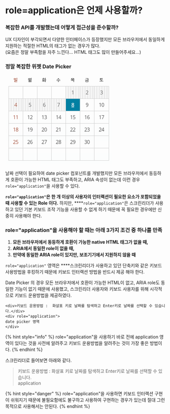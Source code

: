 # role=application은 언제 사용할까?

### 복잡한 API를 개발했는데 어떻게 접근성을 준수할까?

UX 디자인이 부각되면서 다양한 인터페이스가 등장했지만 모든 브라우저에서 동일하게 지원하는 적절한 HTML의 태그가 없는 경우가 많다.  
\(요즘은 정말 부족함을 자주 느낀다... HTML 태그도 많이 만들어주세요...\)

### 정말 복잡한 위젯 Date Picker

![](../../.gitbook/assets/image%20%2819%29.png)

날짜 선택이 필요하여 date picker 컴포넌트를 개발했지만 모든 브라우저에서 동등하게 호환이 가능한 HTML 태그도 부족하고, ARIA 속성이 없는데 이런 경우 `role="application"`을 사용할 수 있다.

**`role="application"`은 한 개 이상의 사용자의 인터랙션이 필요한 요소가 포함되었을 때 사용할 수 있는 Role 이다.** 하지만, ****`role="application"`은 스크린리더가 사용하고 있던 기본 키보드 조작 기능을 사용할 수 없게 하기 때문에 꼭 필요한 경우에만 신중히 사용해야 한다.

### **role="application"을 사용해야 할 때는 아래 3가지 조건 중 하나를 만족**

1. **모든 브라우저에서 동등하게 호환이 가능한 native HTML 태그가 없을 때,**
2. **ARIA에서 동일한 role이 없을 때,**
3. **만약에 동일한 ARIA role이 있지만, 보조기기에서 지원하지 않을 때**

`role="application"` 영역은 ****스크린리더가 사용하고 있던 단축키와 같은 키보드 사용방법을 후킹하기 때문에 키보드 인터랙션 방법을 반드시 제공 해야 한다.

Date Picker 의 경우 모든 브라우저에서 호환이 가능한 HTML이 없고, ARIA role도 동일한 기능이 없기 때문에 사용했고, 스크린리더 사용자와 키보드 사용자를 위해 시각적으로 키보드 운용방법을 제공하였다.

```markup
<div>키보드 운용방법 :  화살표 키로 날짜를 탐색하고 Enter키로 날짜를 선택할 수 있습니다.</div>
<div role="application">
date picker 영역
</div>
```

{% hint style="info" %}
role="application"을 사용하기 바로 전에 application 영역이 있다는 것을 사전에 알려주고 키보드 운용방법을 알려주는 것이 가장 좋은 방법이다.
{% endhint %}

스크린리더로 들어보면 아래와 같다.

> 키보드 운용방법 : 화살표 키로 날짜를 탐색하고 Enter키로 날짜를 선택할 수 있습니다.  
> application

{% hint style="danger" %}
role="application"을 사용하면 키보드 인터랙션 구현이 쉬워지기 때문에 불필요함에도 불구하고 사용하여 구현하는 경우가 있는데 절대 그런 목적으로 사용해서는 안된다.
{% endhint %}



